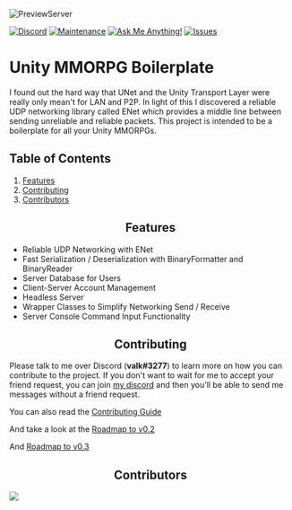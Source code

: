 ![PreviewServer](https://i.gyazo.com/acf5808f64dbf0971198c6b01ec0433c.png)

[![Discord][discord]][discord-url]
[![Maintenance][maintenance]][discord-url]
[![Ask Me Anything!][ask-me-anything]][discord-url]
[![Issues][issues]][issues-url]

<h1>Unity MMORPG Boilerplate</h1>
I found out the hard way that UNet and the Unity Transport Layer were really only mean't for LAN and P2P. In light of this I discovered a reliable UDP networking library called ENet which provides a middle line between sending unreliable and reliable packets. This project is intended to be a boilerplate for all your Unity MMORPGs.

<h2>Table of Contents</h2>

1. [Features](#features)
2. [Contributing](#contributing)
3. [Contributors](#contributors)

<h2 align="center">Features</h2>

- Reliable UDP Networking with ENet
- Fast Serialization / Deserialization with BinaryFormatter and BinaryReader
- Server Database for Users
- Client-Server Account Management
- Headless Server
- Wrapper Classes to Simplify Networking Send / Receive
- Server Console Command Input Functionality

<h2 align="center">Contributing</h2>

Please talk to me over Discord (**valk#3277**) to learn more on how you can contribute to the project. If you don't want to wait for me to accept your friend request, you can join [my discord](https://discord.gg/thMupbv) and then you'll be able to send me messages without a friend request.

You can also read the [Contributing Guide](https://github.com/valkyrienyanko/Unity-ENet-Model/blob/master/.github/CONTRIBUTING.md)

And take a look at the [Roadmap to v0.2](https://github.com/valkyrienyanko/Unity-ENet-Model/issues/12)

And [Roadmap to v0.3](https://github.com/valkyrienyanko/Unity-MMORPG-Boilerplate/issues/21)

<h2 align="center">Contributors</h2>

<a href="https://github.com/valkyrienyanko/Unity-ENet-Model/graphs/contributors">
  <img src="https://contributors-img.web.app/image?repo=valkyrienyanko/Unity-ENet-Model" />
</a>

<!--BADGES AND LINKS-->
<!--Discord Badge Image-->
[discord]: https://img.shields.io/discord/453710350454620160.svg
<!--Discord Link-->
[discord-url]: https://discord.gg/thMupbv
<!--Maintenance Image-->
[maintenance]: https://img.shields.io/badge/Maintained%3F-yes-green.svg 
<!--Ask Me Anything Image-->
[ask-me-anything]: https://img.shields.io/badge/Ask%20me-anything-1abc9c.svg 
<!--Issues Image-->
[issues]: https://img.shields.io/github/issues/valkyrienyanko/Unity-ENet-Model 
<!--Issues Link-->
[issues-url]: https://github.com/valkyrienyanko/Unity-MMORPG-Boilerplate/issues 

